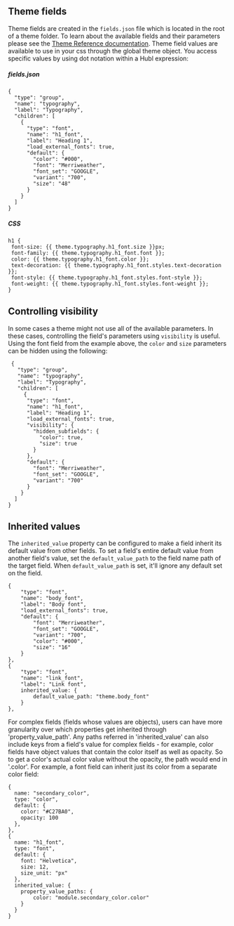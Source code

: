 ## Theme fields
Theme fields are created in the `fields.json` file which is located in the root of a theme folder. To learn about the available fields and their parameters please see the [Theme Reference documentation](http://https://designers.hubspot.com/docs/tutorials/themes-reference#fields-json). Theme field values are available to use in your css through the global theme object. You access specific values by using dot notation within a Hubl expression:

##### fields.json
```
{
  "type": "group",
  "name": "typography",
  "label": "Typography",
  "children": [
    {
      "type": "font",
      "name": "h1_font",
      "label": "Heading 1",
      "load_external_fonts": true,
      "default": {
        "color": "#000",
        "font": "Merriweather",
        "font_set": "GOOGLE",
        "variant": "700",
        "size": "48"
      }
    }
  ]
}
```

##### CSS
```
h1 {
 font-size: {{ theme.typography.h1_font.size }}px;
 font-family: {{ theme.typography.h1_font.font }};
 color: {{ theme.typography.h1_font.color }};
 text-decoration: {{ theme.typography.h1_font.styles.text-decoration }};
 font-style: {{ theme.typography.h1_font.styles.font-style }};
 font-weight: {{ theme.typography.h1_font.styles.font-weight }};
}
```

## Controlling visibility
In some cases a theme might not use all of the available parameters. In these cases, controlling the field's parameters using `visibility` is useful. Using the font field from the example above, the `color` and `size` parameters can be hidden using the following:

```
 {
   "type": "group",
   "name": "typography",
   "label": "Typography",
   "children": [
     {
      "type": "font",
      "name": "h1_font",
      "label": "Heading 1",
      "load_external_fonts": true,
      "visibility": {
        "hidden_subfields": {
          "color": true,
          "size": true
        }
      },
      "default": {
        "font": "Merriweather",
        "font_set": "GOOGLE",
        "variant": "700"
      }
    }
  ]
}
```

## Inherited values
The `inherited_value` property can be configured to make a field inherit its default value from other fields. To set a field's entire default value from another field's value, set the `default_value_path` to the field name path of the target field. When `default_value_path` is set, it'll ignore any default set on the field.
```
{
	"type": "font",
	"name": "body_font",
	"label": "Body font",
	"load_external_fonts": true,
	"default": {
		"font": "Merriweather",
		"font_set": "GOOGLE",
		"variant": "700",
		"color": "#000",
		"size": "16"
	}
},
{
	"type": "font",
	"name": "link_font",
	"label": "Link font",
	inherited_value: {
		default_value_path: "theme.body_font"
	}
},
```

For complex fields (fields whose values are objects), users can have more granularity over which properties get inherited through 'property_value_path'. Any paths referred in 'inherited_value' can also include keys from a field's value for complex fields - for example, color fields have object values that contain the color itself as well as opacity. So to get a color's actual color value without the opacity, the path would end in '.color'. For example, a font field can inherit just its color from a separate color field:

```
{
  name: "secondary_color",
  type: "color",
  default: {
    color: "#C27BA0",
    opacity: 100
  },
},
{
  name: "h1_font",
  type: "font",
  default: {
    font: "Helvetica",
    size: 12,
    size_unit: "px"
  },
  inherited_value: {
    property_value_paths: {
        color: "module.secondary_color.color"
    }
  }
}
```
